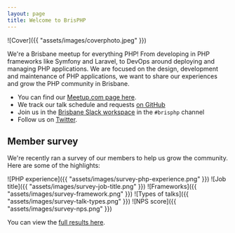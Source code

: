 ```yaml
---
layout: page
title: Welcome to BrisPHP
---
```


![Cover]({{ "assets/images/coverphoto.jpeg" }})

We're a Brisbane meetup for everything PHP! From developing in PHP frameworks like Symfony and 
Laravel, to DevOps around deploying and managing PHP applications. We are focused on the 
design, development and maintenance of PHP applications, we want to share our experiences and 
grow the PHP community in Brisbane.

* You can find our [Meetup.com page here](https://www.meetup.com/BrisPHP).
* We track our talk schedule and requests [on GitHub](https://github.com/BrisPHP/meetups)
* Join us in the [Brisbane Slack workspace](http://brisbane.herokuapp.com/) in the `#brisphp` channel
* Follow us on [Twitter](https://twitter.com/brisphp1).

## Member survey

We're recently ran a survey of our members to help us grow the community. Here are some of the highlights:

![PHP experience]({{ "assets/images/survey-php-experience.png" }})
![Job title]({{ "assets/images/survey-job-title.png" }})
![Frameworks]({{ "assets/images/survey-framework.png" }})
![Types of talks]({{ "assets/images/survey-talk-types.png" }})
![NPS score]({{ "assets/images/survey-nps.png" }})

You can view the [full results here](https://nathandench.typeform.com/report/mjHX0Y/NHlwhFjbU0EeT500).
